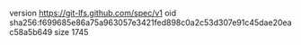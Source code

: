 version https://git-lfs.github.com/spec/v1
oid sha256:f699685e86a75a963057e3421fed898c0a2c53d307e91c45dae20eac58a5b649
size 1745
